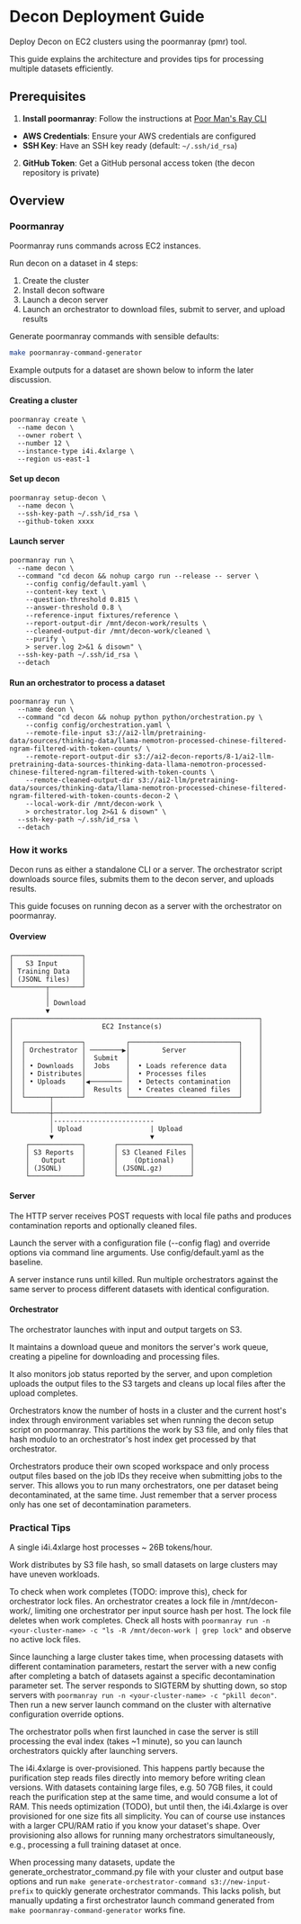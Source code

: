 # Decon Deployment Guide

Deploy Decon on EC2 clusters using the poormanray (pmr) tool.

This guide explains the architecture and provides tips for processing multiple datasets efficiently.

## Prerequisites

1. **Install poormanray**: Follow the instructions at [Poor Man's Ray CLI](https://github.com/allenai/olmo-cookbook/blob/main/README.md#poor-mans-ray-cli)
  - **AWS Credentials**: Ensure your AWS credentials are configured
  - **SSH Key**: Have an SSH key ready (default: `~/.ssh/id_rsa`)

2. **GitHub Token**: Get a GitHub personal access token (the decon repository is private)

## Overview

### Poormanray

Poormanray runs commands across EC2 instances.

Run decon on a dataset in 4 steps:

1. Create the cluster
2. Install decon software
3. Launch a decon server
4. Launch an orchestrator to download files, submit to server, and upload results

Generate poormanray commands with sensible defaults:

```bash
make poormanray-command-generator
```

Example outputs for a dataset are shown below to inform the later discussion.

#### Creating a cluster

```
poormanray create \
  --name decon \
  --owner robert \
  --number 12 \
  --instance-type i4i.4xlarge \
  --region us-east-1
```

#### Set up decon

```
poormanray setup-decon \
  --name decon \
  --ssh-key-path ~/.ssh/id_rsa \
  --github-token xxxx
```

#### Launch server

```
poormanray run \
  --name decon \
  --command "cd decon && nohup cargo run --release -- server \
    --config config/default.yaml \
    --content-key text \
    --question-threshold 0.815 \
    --answer-threshold 0.8 \
    --reference-input fixtures/reference \
    --report-output-dir /mnt/decon-work/results \
    --cleaned-output-dir /mnt/decon-work/cleaned \
    --purify \
    > server.log 2>&1 & disown" \
  --ssh-key-path ~/.ssh/id_rsa \
  --detach
```

#### Run an orchestrator to process a dataset

```
poormanray run \
  --name decon \
  --command "cd decon && nohup python python/orchestration.py \
    --config config/orchestration.yaml \
    --remote-file-input s3://ai2-llm/pretraining-data/sources/thinking-data/llama-nemotron-processed-chinese-filtered-ngram-filtered-with-token-counts/ \
    --remote-report-output-dir s3://ai2-decon-reports/8-1/ai2-llm-pretraining-data-sources-thinking-data-llama-nemotron-processed-chinese-filtered-ngram-filtered-with-token-counts \
    --remote-cleaned-output-dir s3://ai2-llm/pretraining-data/sources/thinking-data/llama-nemotron-processed-chinese-filtered-ngram-filtered-with-token-counts-decon-2 \
    --local-work-dir /mnt/decon-work \
    > orchestrator.log 2>&1 & disown" \
  --ssh-key-path ~/.ssh/id_rsa \
  --detach
```

### How it works

Decon runs as either a standalone CLI or a server. The orchestrator script downloads source files, submits them to the decon server, and uploads results.

This guide focuses on running decon as a server with the orchestrator on poormanray.

#### Overview

```
┌─────────────────┐
│   S3 Input      │
│ Training Data   │
│ (JSONL files)   │
└────────┬────────┘
         │
         │ Download
         ▼
┌─────────────────────────────────────────────────────────────┐
│                      EC2 Instance(s)                        │
│                                                             │
│  ┌──────────────┐          ┌───────────────────────────┐    │
│  │ Orchestrator │ ────────▶│        Server             │    │
│  │              │  Submit  │                           │    │
│  │ • Downloads  │  Jobs    │  • Loads reference data   │    │
│  │ • Distributes│          │  • Processes files        │    │
│  │ • Uploads    │◀──────── │  • Detects contamination  │    │
│  │              │  Results │  • Creates cleaned files  │    │
│  └──────┬───────┘          └───────────────────────────┘    │
│         │                                                   │
└─────────┼───────────────────────────────────────────────────┘
          │-------------------------
          │ Upload                 | Upload
          ▼                        ▼
    ┌─────────────┐       ┌──────────────────┐
    │ S3 Reports  │       │ S3 Cleaned Files │
    │   Output    │       │    (Optional)    │
    │ (JSONL)     │       │ (JSONL.gz)       │
    └─────────────┘       └──────────────────┘
```

#### Server

The HTTP server receives POST requests with local file paths and produces contamination reports and optionally cleaned files.

Launch the server with a configuration file (--config flag) and override options via command line arguments. Use config/default.yaml as the baseline.

A server instance runs until killed. Run multiple orchestrators against the same server to process different datasets with identical configuration.

#### Orchestrator

The orchestrator launches with input and output targets on S3.

It maintains a download queue and monitors the server's work queue, creating a pipeline for downloading and processing files.

It also monitors job status reported by the server, and upon completion uploads the output files to the S3 targets and cleans up local files after the upload completes.

Orchestrators know the number of hosts in a cluster and the current host's index through environment variables set when running the decon setup script on poormanray. This partitions the work by S3 file, and only files that hash modulo to an orchestrator's host index get processed by that orchestrator.

Orchestrators produce their own scoped workspace and only process output files based on the job IDs they receive when submitting jobs to the server. This allows you to run many orchestrators, one per dataset being decontaminated, at the same time. Just remember that a server process only has one set of decontamination parameters.

### Practical Tips

A single i4i.4xlarge host processes ~ 26B tokens/hour.

Work distributes by S3 file hash, so small datasets on large clusters may have uneven workloads.

To check when work completes (TODO: improve this), check for orchestrator lock files. An orchestrator creates a lock file in /mnt/decon-work/<workspace-hash>, limiting one orchestrator per input source hash per host. The lock file deletes when work completes. Check all hosts with `poormanray run -n <your-cluster-name> -c "ls -R /mnt/decon-work | grep lock"` and observe no active lock files.

Since launching a large cluster takes time, when processing datasets with different contamination parameters, restart the server with a new config after completing a batch of datasets against a specific decontamination parameter set. The server responds to SIGTERM by shutting down, so stop servers with `poormanray run -n <your-cluster-name> -c "pkill decon"`. Then run a new server launch command on the cluster with alternative configuration override options.

The orchestrator polls when first launched in case the server is still processing the eval index (takes ~1 minute), so you can launch orchestrators quickly after launching servers.

The i4i.4xlarge is over-provisioned. This happens partly because the purification step reads files directly into memory before writing clean versions. With datasets containing large files, e.g. 50 7GB files, it could reach the purification step at the same time, and would consume a lot of RAM. This needs optimization (TODO), but until then, the i4i.4xlarge is over provisioned for one size fits all simplicity. You can of course use instances with a larger CPU/RAM ratio if you know your dataset's shape. Over provisioning also allows for running many orchestrators simultaneously, e.g., processing a full training dataset at once.

When processing many datasets, update the generate_orchestrator_command.py file with your cluster and output base options and run `make generate-orchestrator-command s3://new-input-prefix` to quickly generate orchestrator commands. This lacks polish, but manually updating a first orchestrator launch command generated from `make poormanray-command-generator` works fine.


